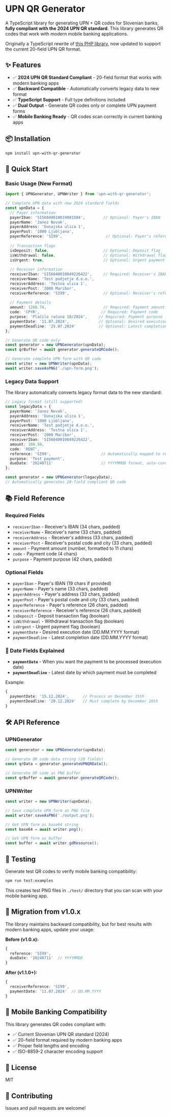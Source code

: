 # UPN QR Generator

A TypeScript library for generating UPN + QR codes for Slovenian banks, **fully compliant with the 2024 UPN QR standard**. This library generates QR codes that work with modern mobile banking applications.

Originally a TypeScript rewrite of [this PHP library](https://github.com/Media24si/UpnGenerator), now updated to support the current 20-field UPN QR format.

## ✨ Features

- ✅ **2024 UPN QR Standard Compliant** - 20-field format that works with modern banking apps
- ✅ **Backward Compatible** - Automatically converts legacy data to new format
- ✅ **TypeScript Support** - Full type definitions included
- ✅ **Dual Output** - Generate QR codes only or complete UPN payment forms
- ✅ **Mobile Banking Ready** - QR codes scan correctly in current banking apps

## 📦 Installation

```bash
npm install upn-with-qr-generator
```

## 🚀 Quick Start

### Basic Usage (New Format)

```typescript
import { UPNGenerator, UPNWriter } from 'upn-with-qr-generator';

// Complete UPN data with new 2024 standard fields
const upnData = {
  // Payer information
  payerIban: 'SI56040010019981504',        // Optional: Payer's IBAN
  payerName: 'Janez Novak',
  payerAddress: 'Dunajska ulica 1',
  payerPost: '1000 Ljubljana',
  payerReference: 'SI99',                   // Optional: Payer's reference
  
  // Transaction flags
  isDeposit: false,                        // Optional: Deposit flag
  isWithdrawal: false,                     // Optional: Withdrawal flag  
  isUrgent: true,                          // Optional: Urgent payment flag
  
  // Receiver information
  receiverIban: 'SI56040010049226422',     // Required: Receiver's IBAN
  receiverName: 'Test podjetje d.o.o.',
  receiverAddress: 'Testna ulica 1',
  receiverPost: '2000 Maribor',
  receiverReference: 'SI99',               // Optional: Receiver's reference
  
  // Payment details
  amount: 1268.74,                         // Required: Payment amount
  code: 'CPYR',                           // Required: Payment code
  purpose: 'Plačilo računa 18/2024',     // Required: Payment purpose
  paymentDate: '11.07.2024',             // Optional: Desired execution date (DD.MM.YYYY)
  paymentDeadline: '25.07.2024'          // Optional: Latest completion date (DD.MM.YYYY)
};

// Generate QR code only
const generator = new UPNGenerator(upnData);
const qrBuffer = await generator.generateQRCode();

// Generate complete UPN form with QR code
const writer = new UPNWriter(upnData);
await writer.saveAsPNG('./upn-form.png');
```

### Legacy Data Support

The library automatically converts legacy format data to the new standard:

```typescript
// Legacy format (still supported)
const legacyData = {
  payerName: 'Janez Novak',
  payerAddress: 'Dunajska ulica 1', 
  payerPost: '1000 Ljubljana',
  receiverName: 'Test podjetje d.o.o.',
  receiverAddress: 'Testna ulica 1',
  receiverPost: '2000 Maribor',
  receiverIban: 'SI56040010049226422',
  amount: 100.50,
  code: 'RENT',
  reference: 'SI99',                      // Automatically mapped to receiverReference
  purpose: 'Test payment',
  dueDate: '20240711'                     // YYYYMMDD format, auto-converted to DD.MM.YYYY
};

const generator = new UPNGenerator(legacyData);
// Automatically generates 20-field compliant QR code
```

## 📚 Field Reference

### Required Fields

- `receiverIban` - Receiver's IBAN (34 chars, padded)
- `receiverName` - Receiver's name (33 chars, padded)  
- `receiverAddress` - Receiver's address (33 chars, padded)
- `receiverPost` - Receiver's postal code and city (33 chars, padded)
- `amount` - Payment amount (number, formatted to 11 chars)
- `code` - Payment code (4 chars)
- `purpose` - Payment purpose (42 chars, padded)

### Optional Fields  

- `payerIban` - Payer's IBAN (19 chars if provided)
- `payerName` - Payer's name (33 chars, padded)
- `payerAddress` - Payer's address (33 chars, padded)
- `payerPost` - Payer's postal code and city (33 chars, padded)
- `payerReference` - Payer's reference (26 chars, padded)
- `receiverReference` - Receiver's reference (26 chars, padded)
- `isDeposit` - Deposit transaction flag (boolean)
- `isWithdrawal` - Withdrawal transaction flag (boolean)
- `isUrgent` - Urgent payment flag (boolean)
- `paymentDate` - Desired execution date (DD.MM.YYYY format)
- `paymentDeadline` - Latest completion date (DD.MM.YYYY format)

### 📅 Date Fields Explained

- **`paymentDate`** - When you want the payment to be processed (execution date)
- **`paymentDeadline`** - Latest date by which payment must be completed

Example:

```typescript
{
  paymentDate: '15.12.2024',      // Process on December 15th
  paymentDeadline: '20.12.2024'   // Must complete by December 20th
}
```

## 🛠️ API Reference

### UPNGenerator

```typescript
const generator = new UPNGenerator(upnData);

// Generate QR code data string (20 fields)
const qrData = generator.generateUPNQRData();

// Generate QR code as PNG buffer  
const qrBuffer = await generator.generateQRCode();
```

### UPNWriter

```typescript
const writer = new UPNWriter(upnData);

// Save complete UPN form as PNG file
await writer.saveAsPNG('./output.png');

// Get UPN form as base64 string
const base64 = await writer.png();

// Get UPN form as buffer
const buffer = await writer.gdResource();
```

## 🧪 Testing

Generate test QR codes to verify mobile banking compatibility:

```bash
npm run test:examples
```

This creates test PNG files in `./test/` directory that you can scan with your mobile banking app.

## 🔄 Migration from v1.0.x

The library maintains backward compatibility, but for best results with modern banking apps, update your usage:

**Before (v1.0.x):**
```typescript
{
  reference: 'SI99',
  dueDate: '20240711'  // YYYYMMDD
}
```

**After (v1.1.0+):**
```typescript
{
  receiverReference: 'SI99',
  paymentDate: '11.07.2024'  // DD.MM.YYYY
}
```

## 📱 Mobile Banking Compatibility  

This library generates QR codes compliant with:

- ✅ Current Slovenian UPN QR standard (2024)
- ✅ 20-field format required by modern banking apps
- ✅ Proper field lengths and encoding
- ✅ ISO-8859-2 character encoding support

## 📄 License

MIT

## 🤝 Contributing

Issues and pull requests are welcome!
